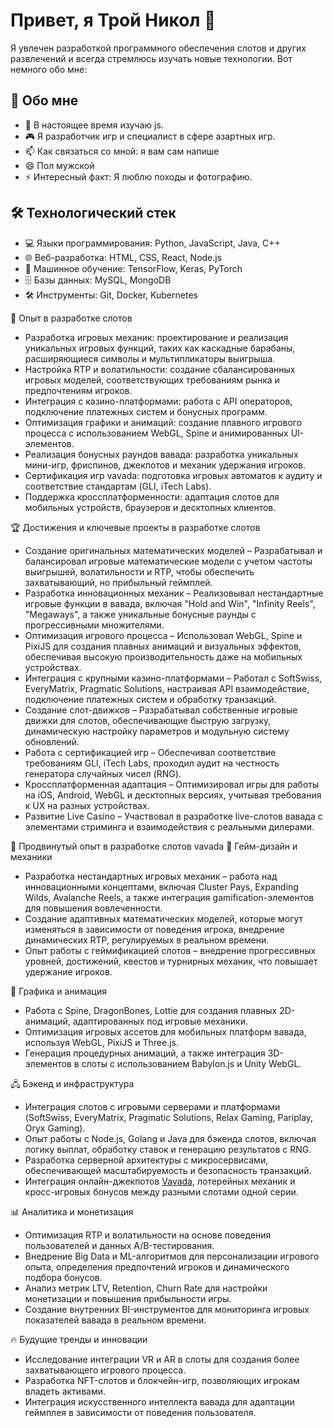 # Привет, я Трой Никол 👋
 Я увлечен разработкой программного обеспечения слотов и других развлечений и всегда стремлюсь изучать новые технологии. Вот немного обо мне:

## 🚀 Обо мне
- 🌱 В настоящее время изучаю js.  
- 🎮 Я разработчик игр и специалист в сфере азартных игр.  
- 📫 Как связаться со мной: я вам сам напишe
- 😄 Пол мужской 
- ⚡ Интересный факт: Я люблю походы и фотографию.  

## 🛠️ Технологический стек
- 💻 Языки программирования: Python, JavaScript, Java, C++  
- 🌐 Веб-разработка: HTML, CSS, React, Node.js  
- 🧠 Машинное обучение: TensorFlow, Keras, PyTorch  
- 🗄️ Базы данных: MySQL, MongoDB  
- 🛠️ Инструменты: Git, Docker, Kubernetes

🎰 Опыт в разработке слотов
   - Разработка игровых механик: проектирование и реализация уникальных игровых функций, таких как каскадные барабаны, расширяющиеся символы и мультипликаторы выигрыша.
   - Настройка RTP и волатильности: создание сбалансированных игровых моделей, соответствующих требованиям рынка и предпочтениям игроков.
   - Интеграция с казино-платформами: работа с API операторов, подключение платежных систем и бонусных программ.
   - Оптимизация графики и анимаций: создание плавного игрового процесса с использованием WebGL, Spine и анимированных UI-элементов.
   - Реализация бонусных раундов вавада: разработка уникальных мини-игр, фриспинов, джекпотов и механик удержания игроков.
   - Сертификация игр vavada: подготовка игровых автоматов к аудиту и соответствие стандартам (GLI, iTech Labs).
   - Поддержка кроссплатформенности: адаптация слотов для мобильных устройств, браузеров и десктопных клиентов.

🏆 Достижения и ключевые проекты в разработке слотов

   - Создание оригинальных математических моделей – Разрабатывал и балансировал игровые математические модели с учетом частоты выигрышей, волатильности и RTP, чтобы обеспечить захватывающий, но прибыльный геймплей.
   - Разработка инновационных механик – Реализовывал нестандартные игровые функции в вавада, включая "Hold and Win", "Infinity Reels", "Megaways", а также уникальные бонусные раунды с прогрессивными множителями.
   - Оптимизация игрового процесса – Использовал WebGL, Spine и PixiJS для создания плавных анимаций и визуальных эффектов, обеспечивая высокую производительность даже на мобильных устройствах.
   - Интеграция с крупными казино-платформами – Работал с SoftSwiss, EveryMatrix, Pragmatic Solutions, настраивая API взаимодействие, подключение платежных систем и обработку транзакций.
   - Создание слот-движков – Разрабатывал собственные игровые движки для слотов, обеспечивающие быструю загрузку, динамическую настройку параметров и модульную систему обновлений.
   - Работа с сертификацией игр – Обеспечивал соответствие требованиям GLI, iTech Labs, проходил аудит на честность генератора случайных чисел (RNG).
   - Кроссплатформенная адаптация – Оптимизировал игры для работы на iOS, Android, WebGL и десктопных версиях, учитывая требования к UX на разных устройствах.
   - Развитие Live Casino – Участвовал в разработке live-слотов вавада с элементами стриминга и взаимодействия с реальными дилерами.

 🎲 Продвинутый опыт в разработке слотов vavada
🔹 Гейм-дизайн и механики

   - Разработка нестандартных игровых механик – работа над инновационными концептами, включая Cluster Pays, Expanding Wilds, Avalanche Reels, а также интеграция gamification-элементов для повышения вовлеченности.
   - Создание адаптивных математических моделей, которые могут изменяться в зависимости от поведения игрока, внедрение динамических RTP, регулируемых в реальном времени.
   - Опыт работы с геймификацией слотов – внедрение прогрессивных уровней, достижений, квестов и турнирных механик, что повышает удержание игроков.

🎨 Графика и анимация

   - Работа с Spine, DragonBones, Lottie для создания плавных 2D-анимаций, адаптированных под игровые механики.
   - Оптимизация игровых ассетов для мобильных платформ вавада, используя WebGL, PixiJS и Three.js.
   - Генерация процедурных анимаций, а также интеграция 3D-элементов в слоты с использованием Babylon.js и Unity WebGL.

🖧 Бэкенд и инфраструктура

   - Интеграция слотов с игровыми серверами и платформами (SoftSwiss, EveryMatrix, Pragmatic Solutions, Relax Gaming, Pariplay, Oryx Gaming).
   - Опыт работы с Node.js, Golang и Java для бэкенда слотов, включая логику выплат, обработку ставок и генерацию результатов с RNG.
   - Разработка серверной архитектуры с микросервисами, обеспечивающей масштабируемость и безопасность транзакций.
   - Интеграция онлайн-джекпотов <a href="https://vavadacom.com/">Vavada</a>, лотерейных механик и кросс-игровых бонусов между разными слотами одной серии.


📊 Аналитика и монетизация

   - Оптимизация RTP и волатильности на основе поведения пользователей и данных A/B-тестирования.
   - Внедрение Big Data и ML-алгоритмов для персонализации игрового опыта, определения предпочтений игроков и динамического подбора бонусов.
   - Анализ метрик LTV, Retention, Churn Rate для настройки монетизации и повышения прибыльности игры.
   - Создание внутренних BI-инструментов для мониторинга игровых показателей вавада в реальном времени.

🔥 Будущие тренды и инновации

   - Исследование интеграции VR и AR в слоты для создания более захватывающего игрового процесса.
   - Разработка NFT-слотов и блокчейн-игр, позволяющих игрокам владеть активами.
   - Интеграция искусственного интеллекта вавада для адаптации геймплея в зависимости от поведения пользователя.   
